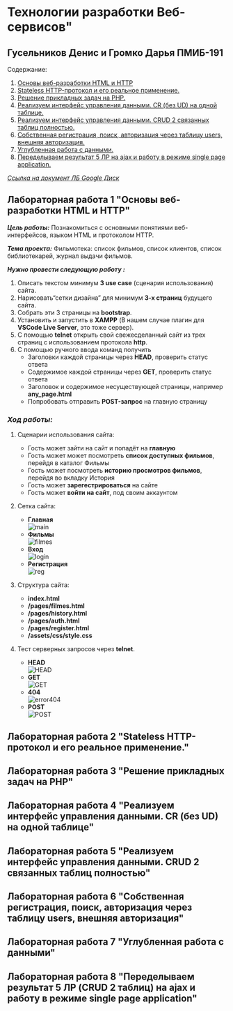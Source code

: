 # Технологии разработки Веб-сервисов"

## **Гусельников Денис и Громко Дарья ПМИБ-191**

Содержание:

1) [Основы веб-разработки HTML и HTTP](#First)
2) [Stateless HTTP-протокол и его реальное применение.](#Second)
3) [Решение прикладных задач на PHP.](#Third)
4) [Реализуем интерфейс управления данными. CR (без UD) на одной таблице.](#Fourth)
5) [Реализуем интерфейс управления данными. CRUD 2 связанных таблиц полностью.](#Fifth)
6) [Собственная регистрация, поиск, авторизация через таблицу users, внешняя авторизация.](#Sixth)
7) [Углубленная работа с данными.](#Seventh)
8) [Переделываем результат 5 ЛР на ajax и работу в режиме single page application.](#Eighth)

[*Ссылка на документ ЛБ Google Диск*](https://docs.google.com/document/d/1JPA36Lfz-_EIdT6pyAc8ubkYHBWxPVtj5VMs4Py-nn8/edit#heading=h.r47yxwn74jhb)

## <a name="First">Лабораторная работа 1 "Основы веб-разработки HTML и HTTP"</a>

***Цель работы:***
Познакомиться с основными понятиями веб-интерфейсов, языком HTML и протоколом HTTP.

***Тема проекта:*** Фильмотека: список фильмов, список клиентов, список библиотекарей, журнал выдачи фильмов.

***Нужно провести следующую работу :***

1) Описать текстом минимум **3 use case** (сценария использования) сайта.
2) Нарисовать“сетки дизайна” для минимум **3-х страниц** будущего сайта.
3) Собрать эти 3 страницы на **bootstrap**.
4) Установить и запустить в **XAMPP** (В нашем случае плагин для **VSCode Live Server**, это тоже сервер).
5) С помощью **telnet** открыть свой свежесделанный сайт из трех страниц с использованием протокола **http**.
6) С помощью ручного ввода команд получить
    + Заголовки каждой страницы через **HEAD**, проверить статус ответа
    + Содержимое каждой страницы через **GET**, проверить статус ответа
    + Заголовок и содержимое несуществующей страницы, например **any_page.html**
    + Попробовать отправить **POST-запрос** на главную страницу

### ***Ход работы:***

1) Сценарии использования сайта:
    + Гость может зайти на сайт и попадёт на **главную**
    + Гость может может посмотреть **список доступных фильмов**, перейдя в каталог Фильмы
    + Гость может посмотреть **историю просмотров фильмов**, перейдя во вкладку История
    + Гость может **зарегестрироваться** на сайте
    + Гость может **войти на сайт**, под своим аккаунтом

2) Сетка сайта:
    + **Главная** </br>
        ![main](https://github.com/DenGoose/web_laba2020/blob/dev/assets/images/github/main.jpg)
    + **Фильмы** </br>
        ![filmes](https://github.com/DenGoose/web_laba2020/blob/dev/assets/images/github/filmes.jpg)
    + **Вход** </br>
        ![login](https://github.com/DenGoose/web_laba2020/blob/dev/assets/images/github/login.jpg)
    + **Регистрация** </br>
        ![reg](https://github.com/DenGoose/web_laba2020/blob/dev/assets/images/github/reg.jpg)

3) Структура сайта:
    + **index.html**
    + **/pages/filmes.html**
    + **/pages/history.html**
    + **/pages/auth.html**
    + **/pages/register.html**
    + **/assets/css/style.css**

4) Тест серверных запросов через **telnet**.
    + **HEAD** </br>
        ![HEAD](https://github.com/DenGoose/web_laba2020/blob/dev/assets/images/github/head.png)
    + **GET** </br>
        ![GET](https://github.com/DenGoose/web_laba2020/blob/dev/assets/images/github/get.png)
    + **404** </br>
        ![error404](https://github.com/DenGoose/web_laba2020/blob/dev/assets/images/github/error404.png)
    + **POST** </br>
        ![POST](https://github.com/DenGoose/web_laba2020/blob/dev/assets/images/github/post.png)

## <a name="Second">Лабораторная работа 2 "Stateless HTTP-протокол и его реальное применение."</a>

## <a name="Third">Лабораторная работа 3 "Решение прикладных задач на PHP"</a>

## <a name="Fourth">Лабораторная работа 4 "Реализуем интерфейс управления данными. CR (без UD) на одной таблице"</a>

## <a name="Fifth">Лабораторная работа 5 "Реализуем интерфейс управления данными. CRUD 2 связанных таблиц полностью"</a>

## <a name="Sixth">Лабораторная работа 6 "Собственная регистрация, поиск, авторизация через таблицу users, внешняя авторизация"</a>

## <a name="Seventh">Лабораторная работа 7 "Углубленная работа с данными"</a>

## <a name="Eighth">Лабораторная работа 8 "Переделываем результат 5 ЛР (CRUD 2 таблиц) на ajax и работу в режиме single page application"</a>